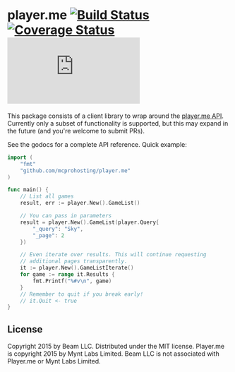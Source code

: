 # player.me [![Build Status](https://travis-ci.org/MCProHosting/player.me.svg?branch=master)](https://travis-ci.org/MCProHosting/player.me) [![Coverage Status](https://coveralls.io/repos/MCProHosting/player.me/badge.svg?branch=master)](https://coveralls.io/r/MCProHosting/player.me?branch=master) [![godoc reference](https://godoc.org/github.com/mcprohosting/player.me?status.png)](https://godoc.org/github.com/MCProHosting/player.me/pubsub)


This package consists of a client library to wrap around the [player.me API](http://docs.playerme.apiary.io/). Currently only a subset of functionality is supported, but this may expand in the future (and you're welcome to submit PRs).

See the godocs for a complete API reference. Quick example:

```go
import (
    "fmt"
    "github.com/mcprohosting/player.me"
)

func main() {
    // List all games
    result, err := player.New().GameList()

    // You can pass in parameters
    result = player.New().GameList(player.Query{
        "_query": "Sky",
        "_page": 2
    })

    // Even iterate over results. This will continue requesting
    // additional pages transparently.
    it := player.New().GameListIterate()
    for game := range it.Results {
        fmt.Printf("%#v\n", game)
    }
    // Remember to quit if you break early!
    // it.Quit <- true
}
```

## License

Copyright 2015 by Beam LLC. Distributed under the MIT license. Player.me is copyright 2015 by Mynt Labs Limited. Beam LLC is not associated with Player.me or Mynt Labs Limited.
